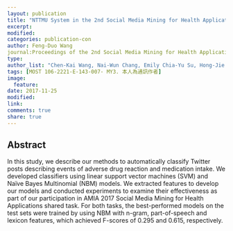 ```yaml
---
layout: publication
title: "NTTMU System in the 2nd Social Media Mining for Health Applications Shared Task"
excerpt:
modified:
categories: publication-con
author: Feng-Duo Wang
journal:Proceedings of the 2nd Social Media Mining for Health Applications Shared Task at AMIA2017,  Washington DC, USA
type: 
author_list: "Chen-Kai Wang, Nai-Wun Chang, Emily Chia-Yu Su, Hong-Jie Dai"
tags: [MOST 106-2221-E-143-007- MY3. 本人為通訊作者]
image:
  feature:
date: 2017-11-25
modified: 
link: 
comments: true
share: true
---
```


## Abstract
In this study, we describe our methods to automatically classify Twitter posts describing events of adverse drug reaction and medication intake. We developed classifiers using linear support vector machines (SVM) and Naïve Bayes Multinomial (NBM) models. We extracted features to develop our models and conducted experiments to examine their effectiveness as part of our participation in AMIA 2017 Social Media Mining for Health Applications shared task. For both tasks, the best-performed models on the test sets were trained by using NBM with n-gram, part-of-speech and lexicon features, which achieved F-scores of 0.295 and 0.615, respectively.
